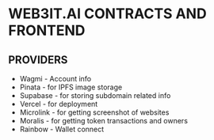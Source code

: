 # WEB3IT.AI CONTRACTS AND FRONTEND

## PROVIDERS

- Wagmi - Account info
- Pinata - for IPFS image storage
- Supabase - for storing subdomain related info
- Vercel - for deployment
- Microlink - for getting screenshot of websites
- Moralis - for getting token transactions and owners
- Rainbow - Wallet connect

